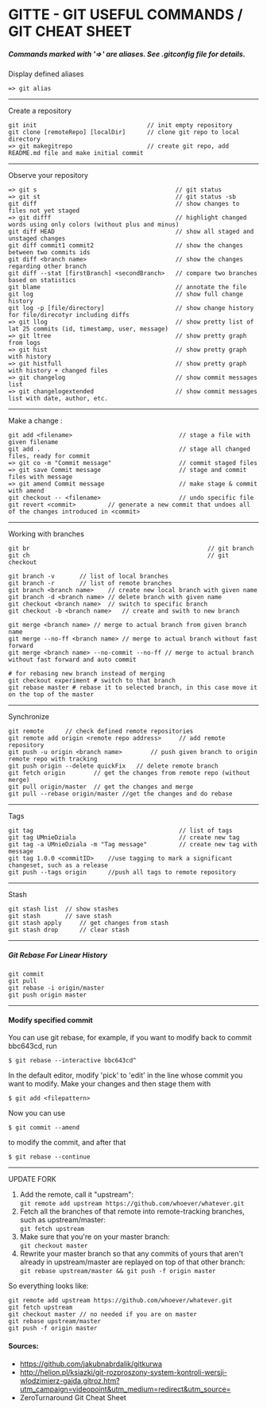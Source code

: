 # GITTE - GIT USEFUL COMMANDS / GIT CHEAT SHEET

##### Commands marked with '=>' are aliases. See .gitconfig file for details.

Display defined aliases
```
=> git alias
```

-------------------

Create a repository
```
git init                               // init empty repository
git clone [remoteRepo] [localDir]      // clone git repo to local directory
=> git makegitrepo                     // create git repo, add README.md file and make initial commit
```

-------------------

Observe your repository
```
=> git s                                       // git status
=> git st                                      // git status -sb
git diff                                       // show changes to files not yet staged
=> git difff                                   // highlight changed words using only colors (without plus and minus)
git diff HEAD                                  // show all staged and unstaged changes
git diff commit1 commit2                       // show the changes between two commits ids
git diff <branch name>                         // show the changes regarding other branch
git diff --stat [firstBranch] <secondBranch>   // compare two branches based on statistics
git blame                                      // annotate the file
git log                                        // show full change history
git log -p [file/directory]                    // show change history for file/direcotyr including diffs
=> git llog                                    // show pretty list of lat 25 commits (id, timestamp, user, message)
=> git ltree                                   // show pretty graph from logs
=> git hist                                    // show pretty graph with history
=> git histfull                                // show pretty graph with history + changed files
=> git changelog                               // show commit messages list
=> git changelogextended                       // show commit messages list with date, author, etc.
```
------------------

Make a change :
```
git add <filename>                              // stage a file with given filename
git add .                                       // stage all changed files, ready for commit 	
=> git co -m "Commit message"                   // commit staged files
=> git save Commit message                      // stage and commit files with message
=> git amend Commit message                     // make stage & commit with amend
git checkout -- <filename> 						// undo specific file
git revert <commit> 		// generate a new commit that undoes all of the changes introduced in <commit>
```

-------------------

Working with branches
```
git br                                                  // git branch
git ch                                                  // git checkout

git branch -v 		// list of local branches
git branch -r		// list of remote branches
git branch <branch name>	// create new local branch with given name
git branch -d <branch name>	// delete branch with given name
git checkout <branch name> 	// switch to specific branch
git checkout -b <branch name>	// create and swith to new branch

git merge <branch name>	// merge to actual branch from given branch name
git merge --no-ff <branch name>	// merge to actual branch without fast forward
git merge <branch name> --no-commit --no-ff // merge to actual branch without fast forward and auto commit

# for rebasing new branch instead of merging
git checkout experiment # switch to that branch
git rebase master # rebase it to selected branch, in this case move it on the top of the master
```

-------------------

Synchronize
```
git remote 		// check defined remote repositories
git remote add origin <remote repo address> 	// add remote repository
git push -u origin <branch name>		// push given branch to origin remote repo with tracking
git push origin --delete quickFix	// delete remote branch
git fetch origin		// get the changes from remote repo (without merge)
git pull origin/master	// get the changes and merge
git pull --rebase origin/master //get the changes and do rebase
```

-------------------

Tags
```
git tag											// list of tags
git tag UMnieDziala								// create new tag
git tag -a UMnieDziala -m "Tag message" 		// create new tag with message
git tag 1.0.0 <commitID>	//use tagging to mark a significant changeset, such as a release
git push --tags origin 		//push all tags to remote repository
```
-------------------
Stash
```
git stash list 	// show stashes
git stash 		// save stash
git stash apply		// get changes from stash
git stash drop		// clear stash
```
-------------------
##### Git Rebase For Linear History
```
git commit
git pull
git rebase -i origin/master
git push origin master
```
--------------------------
#### Modify specified commit

You can use git rebase, for example, if you want to modify back to commit bbc643cd, run

	$ git rebase --interactive bbc643cd^

In the default editor, modify 'pick' to 'edit' in the line whose commit you want to modify. Make your changes and then stage them with

	$ git add <filepattern>

Now you can use

	$ git commit --amend

to modify the commit, and after that

	$ git rebase --continue

--------------------------


UPDATE FORK

1. Add the remote, call it "upstream":  
```git remote add upstream https://github.com/whoever/whatever.git```
2. Fetch all the branches of that remote into remote-tracking branches, such as upstream/master:   
```git fetch upstream```
3. Make sure that you're on your master branch:   
```git checkout master```
4. Rewrite your master branch so that any commits of yours that aren't already in upstream/master are replayed on top of that other branch:   
```git rebase upstream/master && git push -f origin master```

So everything looks like:
```
git remote add upstream https://github.com/whoever/whatever.git
git fetch upstream
git checkout master // no needed if you are on master
git rebase upstream/master 
git push -f origin master
```

#### Sources:

- https://github.com/jakubnabrdalik/gitkurwa
- http://helion.pl/ksiazki/git-rozproszony-system-kontroli-wersji-wlodzimierz-gajda,gitroz.htm?utm_campaign=videopoint&utm_medium=redirect&utm_source=
- ZeroTurnaround Git Cheat Sheet
